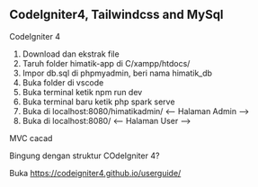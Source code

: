 
## CodeIgniter4, Tailwindcss and MySql

CodeIgniter 4

1. Download dan ekstrak file
2. Taruh folder himatik-app di C/xampp/htdocs/
3. Impor db.sql di phpmyadmin, beri nama himatik_db
4. Buka folder di vscode
5. Buka terminal ketik npm run dev
6. Buka terminal baru ketik php spark serve
7. Buka di localhost:8080/himatikadmin/ <-- Halaman Admin -->
8. Buka di localhost:8080/ <-- Halaman User -->


MVC cacad

Bingung dengan struktur COdeIgniter 4?

Buka https://codeigniter4.github.io/userguide/ 
